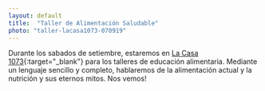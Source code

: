 ```yaml
---
layout: default
title:  "Taller de Alimentación Saludable"
photo: "taller-lacasa1073-070919"
---
```


Durante los sabados de setiembre, estaremos en [La Casa 1073](https://www.facebook.com/lacasa1073/){:target="_blank"} para los talleres de educación alimentaria. Mediante un lenguaje sencillo y completo, hablaremos de la alimentación actual y la nutrición y sus 
eternos mitos. Nos vemos!
